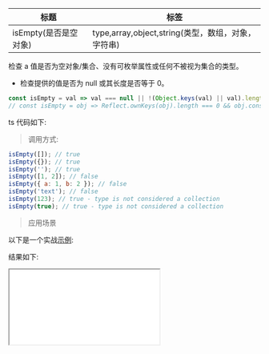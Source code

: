 | 标题                  | 标签                                               |
| --------------------- | -------------------------------------------------- |
| isEmpty(是否是空对象) | type,array,object,string(类型，数组，对象，字符串) |

检查 a 值是否为空对象/集合、没有可枚举属性或任何不被视为集合的类型。

- 检查提供的值是否为 null 或其长度是否等于 0。

```js
const isEmpty = val => val === null || !(Object.keys(val) || val).length;
// const isEmpty = obj => Reflect.ownKeys(obj).length === 0 && obj.constructor === Object
```

ts 代码如下:

<div class="code-editor" data-url="codes/javascript/ts/is-empty.ts" data-language="typescript"></div>

> 调用方式:

```js
isEmpty([]); // true
isEmpty({}); // true
isEmpty(''); // true
isEmpty([1, 2]); // false
isEmpty({ a: 1, b: 2 }); // false
isEmpty('text'); // false
isEmpty(123); // true - type is not considered a collection
isEmpty(true); // true - type is not considered a collection
```

> 应用场景

以下是一个实战<a href="codes/javascript/html/is-empty.html" target="_blank" rel="noopener noreferrer">示例</a>:

<div class="code-editor" data-url="codes/javascript/html/is-empty.html" data-language="html"></div>

结果如下:

<iframe src="codes/javascript/html/is-empty.html"></iframe>
